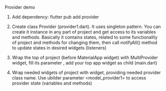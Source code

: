 Provider demo

1) Add dependency:
    flutter pub add provider

2) Create class Provider (provider1.dart). It uses singleton pattern. You can create it instance in any part of project and get access to its variables and methods.
Basically it contains states, related to some functionality of project and methods for changing them, then call notifyAll() method to update states in desired widgets (listeners)

3) Wrap the top of project (before MaterialApp widget) with MultiProvider widget, fill its parameter <providers>, add your top app widget as child (main.dart)

4) Wrap needed widgets of project with <Consumer> widget, providing needed provider class name. Use ubilder parameter <model_provider1> to access provider state (variables and methods)
